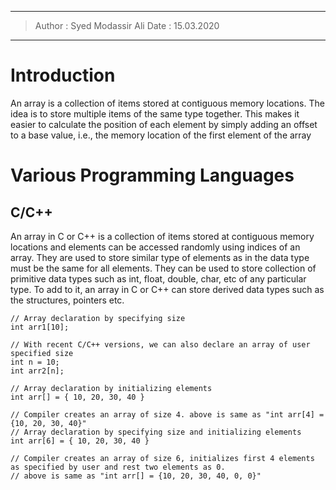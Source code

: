 -----
> Author : Syed Modassir Ali
> Date : 15.03.2020
-----

# Introduction

An array is a collection of items stored at contiguous memory locations. The idea is to store multiple items of the same type together. This makes it easier to calculate the position of each element by simply adding an offset to a base value, i.e., the memory location of the first element of the array

# Various Programming Languages

## C/C++
An array in C or C++ is a collection of items stored at contiguous memory locations and elements can be accessed randomly using indices of an array. They are used to store similar type of elements as in the data type must be the same for all elements. They can be used to store collection of primitive data types such as int, float, double, char, etc of any particular type. To add to it, an array in C or C++ can store derived data types such as the structures, pointers etc. 

```(Syntax)
// Array declaration by specifying size 
int arr1[10]; 

// With recent C/C++ versions, we can also declare an array of user specified size 
int n = 10; 
int arr2[n]; 

// Array declaration by initializing elements 
int arr[] = { 10, 20, 30, 40 } 

// Compiler creates an array of size 4. above is same as "int arr[4] = {10, 20, 30, 40}" 
// Array declaration by specifying size and initializing elements 
int arr[6] = { 10, 20, 30, 40 } 

// Compiler creates an array of size 6, initializes first 4 elements as specified by user and rest two elements as 0. 
// above is same as "int arr[] = {10, 20, 30, 40, 0, 0}" 
```
